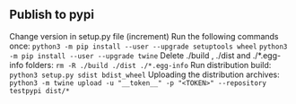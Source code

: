 ## Publish to pypi

Change version in setup.py file (increment)
Run the following commands once:
`python3 -m pip install --user --upgrade setuptools wheel`
`python3 -m pip install --user --upgrade twine`
Delete ./build , ./dist and ./*.egg-info folders:
`rm -R ./build ./dist ./*.egg-info`
Run distribution build:
`python3 setup.py sdist bdist_wheel`
Uploading the distribution archives:
`python3 -m twine upload -u "__token__" -p "<TOKEN>" --repository testpypi dist/*`